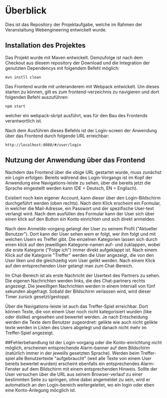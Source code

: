 # Überblick
Dies ist das Repository der Projektaufgabe, welche im Rahmen der Veranstaltung Webengineering entwickelt wurde.

## Installation des Projektes
Das Projekt wurde mit Maven entwickelt. Demzufolge ist nach dem Checkout aus diesem repository der Download und die Integration der genutzten Dependencys mit folgendem Befehl möglich:
```
mvn instll clean
```

Das Frontend wurde mit unteranderem mit Webpack entwickelt. Um dieses starten zu können, gilt es zum frontend-verzeichnis zu navigieren und dort folgenden Befehl auszuführen:
```
npm start
```
welcher ein webpack-skript ausführt, was für den Bau des Frontends verantwortlich ist.

Nach dem Ausführen dieses Befehls ist der Login-screen der Anwendung über das Frontend durch folgende URL erreichbar:
```
http://localhost:8080/#/user/login
```

## Nutzung der Anwendung über das Frontend
Nachdem das Frontend über die obige URL gestartet wurde, muss zunächst ein Login erfolgen. Bereits während des Login-Vorgangs ist im Kopf der Anwendung eine Navigations-leiste zu sehen, über die bereits jetzt die Sprache eingestellt werden kann (DE = Deutsch, EN = Englisch). 

Existiert noch kein eigener Account, kann dieser über den Login-Bildschirm durchgeführt werden (oben rechts). Nach dem Klick erscheint ein Formular, in welcher die Mail-Adresse, ein Passwort und der spezifische User-text verlangt wird. Nach dem ausfüllen des Formular kann der User sich über einen klick auf den Button ein Konto einrichten und sich direkt anmelden.

Nach dem Anmelde-vorgang gelangt der User zu seinem Profil ("Aktueller Benutzer"). Dort kann der User sehen wem er folgt, wer ihm folgt und mit welchen Usern es Treffer gibt. Die einzelnen Kategorien lassen sich durch einen klick auf den jeweilligen Kategorie-namen auf- und zuklappen, wobei die erste Kategorie ("Folge ich") immer direkt aufgeklappt ist. Nach einem Klick auf die Kategorie "Treffer" werden die User angezeigt, die von den User liken und die gleichzeitig vom User gelikt werden. Nach einem Klick auf den entsprechenden User gelangt man zum Chat-Bereich.

Im Chat-Bereich ist als erste Nachricht der Usertext des Partners zu sehen. Die eigenen Nachrichten werden links, die des Chat-partners rechts angezeigt. Die jeweilligen Nachrichten werden in einem Intervall von fünf sekunden abgefragt. Sobald der Bildschirm verlassen wird, wird dieser Timer zurück gesetzt/gestoppt.

Über die Navigations-leiste ist auch das Treffer-Spiel erreichbar. Dort können Texte, die von einem User noch nicht kategorisiert wurden (like oder dislike) angesehen und bewertet werden. Je nach Entscheidung werden die Texte dem Benutzer zugeordnet: gelikte wie auch nicht gelikte texte werden in Listen des Users abgelegt und danach nicht mehr im Treffer-Spiel angezeigt.

##Fehlerbehandlung
Ist der Login-vorgang oder die Konto-einrichtung nicht möglich, erscheinen entsprechende Alarm-banner auf dem Bildschirm (natürlich immer in der jeweills gesetzten Sprache). Werden beim Treffer-spiel alle Benutzertexte "aufgebraucht" (weil alle Texte von einem User bereits bewertet wurden) erscheint ebenfalls ein entsprechendes Alarm-Fenster auf dem Bildschirm mit einem entsprechenden Hinweis.
Sollte der User versuchen über die URL aus seinem Browser-verlauf zu einer bestimmten Seite zu springen, ohne dabei angemeldet zu sein, wird er automatisch an den Login-bereich weitergeleitet, wo ein login oder eben eine Konto-Anlegung möcglich ist.
